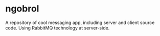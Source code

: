 # ngobrol
A repository of cool messaging app, including server and client source code. Using RabbitMQ technology at server-side. 
